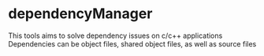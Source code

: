 # dependencyManager
This tools aims to solve dependency issues on c/c++ applications
Dependencies can be object files, shared object files, as well as source files
